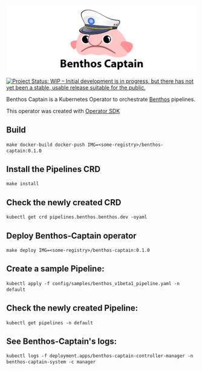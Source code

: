 ![Benthos Captain](icon.png "Benthos Captain")

[![Project Status: WIP – Initial development is in progress, but there has not yet been a stable, usable release suitable for the public.](https://www.repostatus.org/badges/latest/wip.svg)](https://www.repostatus.org/#wip)

Benthos Captain is a Kubernetes Operator to orchestrate [Benthos](https://www.benthos.dev/) pipelines.

This operator was created with [Operator SDK](https://sdk.operatorframework.io/)

## Build

```
make docker-build docker-push IMG=<some-registry>/benthos-captain:0.1.0
```

## Install the Pipelines CRD

```
make install
```

## Check the newly created CRD

```
kubectl get crd pipelines.benthos.benthos.dev -oyaml
```

## Deploy Benthos-Captain operator

```
make deploy IMG=<some-registry>/benthos-captain:0.1.0
```

## Create a sample Pipeline:
```
kubectl apply -f config/samples/benthos_v1beta1_pipeline.yaml -n default
```

## Check the newly created Pipeline:
```
kubectl get pipelines -n default
```

## See Benthos-Captain's logs:
```
kubectl logs -f deployment.apps/benthos-captain-controller-manager -n benthos-captain-system -c manager
```
